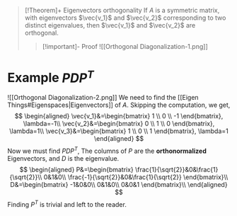 >[!Theorem]+ Eigenvectors orthogonality 
>If $A$ is a symmetric matrix, with eigenvectors $\vec{v_1}$ and $\vec{v_2}$ corresponding to two distinct eigenvalues, then $\vec{v_1}$ and $\vec{v_2}$ are orthogonal.
>>[!important]- Proof
>>![[Orthogonal Diagonalization-1.png]]

# Example $PDP^T$
![[Orthogonal Diagonalization-2.png]]
We need to find the [[Eigen Things#Eigenspaces|Eigenvectors]] of $A$.
Skipping the computation, we get,
$$
\begin{aligned}
\vec{v_1}&=\begin{bmatrix} 1 \\ 0 \\ -1 \end{bmatrix}, \lambda=-1\\
\vec{v_2}&=\begin{bmatrix} 0 \\ 1 \\ 0  \end{bmatrix}, \lambda=1\\
\vec{v_3}&=\begin{bmatrix} 1 \\ 0 \\ 1 \end{bmatrix},  \lambda=1
\end{aligned}
$$
Now we must find $PDP^T$,
The columns of $P$ are the **orthonormalized** Eigenvectors, and $D$ is the eigenvalue.
$$
\begin{aligned}
P&=\begin{bmatrix} 
\frac{1}{\sqrt{2}}&0&\frac{1}{\sqrt{2}}\\
0&1&0\\
\frac{-1}{\sqrt{2}}&0&\frac{1}{\sqrt{2}}
\end{bmatrix}\\
D&=\begin{bmatrix} 
-1&0&0\\
0&1&0\\
0&0&1
\end{bmatrix}\\
\end{aligned}
$$
Finding $P^T$ is trivial and left to the reader. 
